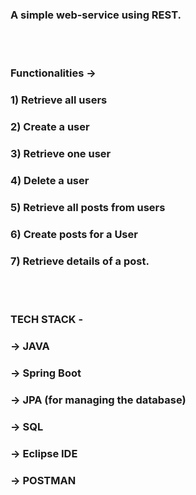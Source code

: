 ### A simple web-service using REST.
<br><br>

### Functionalities ->
### 1) Retrieve all users
### 2) Create a user
### 3) Retrieve one user
### 4) Delete a user
### 5) Retrieve all posts from users
### 6) Create posts for a User
### 7) Retrieve details of a post.

<br><br>
### TECH STACK -

### -> JAVA
### -> Spring Boot
### -> JPA (for managing  the database)
### -> SQL
### -> Eclipse IDE
### -> POSTMAN
